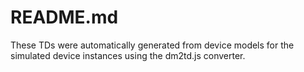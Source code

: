 # README.md

These TDs were automatically generated from device models for the simulated device instances
using the dm2td.js converter.
